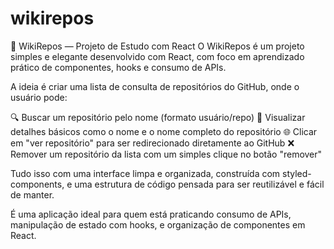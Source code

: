 # wikirepos

🧪 WikiRepos — Projeto de Estudo com React
O WikiRepos é um projeto simples e elegante desenvolvido com React, com foco em aprendizado prático de componentes, hooks e consumo de APIs.

A ideia é criar uma lista de consulta de repositórios do GitHub, onde o usuário pode:

🔍 Buscar um repositório pelo nome (formato usuário/repo)
📄 Visualizar detalhes básicos como o nome e o nome completo do repositório
🌐 Clicar em "ver repositório" para ser redirecionado diretamente ao GitHub
❌ Remover um repositório da lista com um simples clique no botão "remover"

Tudo isso com uma interface limpa e organizada, construída com styled-components, e uma estrutura de código pensada para ser reutilizável e fácil de manter.

É uma aplicação ideal para quem está praticando consumo de APIs, manipulação de estado com hooks, e organização de componentes em React.

